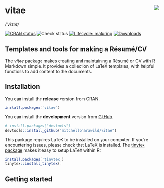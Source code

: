 <!-- README.md is generated from README.Rmd. Please edit that file -->

# vitae <img src="man/figures/logo.png" align="right" />

*/ˈviːteɪ/*

[![CRAN
status](https://www.r-pkg.org/badges/version/vitae)](https://cran.r-project.org/package=vitae)
![Check
status](https://github.com/mitchelloharawild/vitae/workflows/R-CMD-check/badge.svg)
[![Lifecycle:
maturing](https://img.shields.io/badge/lifecycle-maturing-blue.svg)](https://www.tidyverse.org/lifecycle/#maturing)
[![Downloads](https://cranlogs.r-pkg.org/badges/vitae)](https://cran.r-project.org/package=vitae)

## Templates and tools for making a Résumé/CV

The *vitae* package makes creating and maintaining a Résumé or CV with R
Markdown simple. It provides a collection of LaTeX templates, with
helpful functions to add content to the documents.

## Installation

You can install the **release** version from CRAN.

``` r
install.packages('vitae')
```

You can install the **development** version from
[GitHub](https://github.com/mitchelloharawild/vitae).

``` r
# install.packages("devtools")
devtools::install_github("mitchelloharawild/vitae")
```

This package requires LaTeX to be installed on your computer. If you’re
encountering issues, please check that LaTeX is installed. The [tinytex
package](https://github.com/yihui/tinytex) makes it easy to setup LaTeX
within R:

``` r
install.packages('tinytex')
tinytex::install_tinytex()
```

## Getting started
